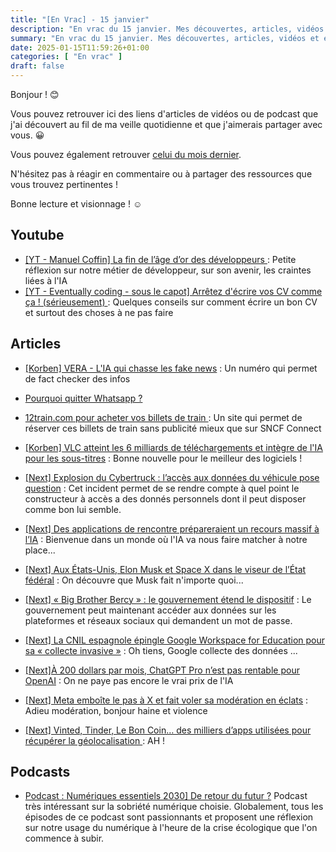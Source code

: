 ```yaml
---
title: "[En Vrac] - 15 janvier"
description: "En vrac du 15 janvier. Mes découvertes, articles, vidéos et écoute qui m'ont intéressé et que je veux partager."
summary: "En vrac du 15 janvier. Mes découvertes, articles, vidéos et écoute qui m'ont intéressé et que je veux partager."
date: 2025-01-15T11:59:26+01:00
categories: [ "En vrac" ]
draft: false
---
```


Bonjour ! 😊

Vous pouvez retrouver ici des liens d'articles de vidéos ou de podcast que j'ai découvert au fil de ma veille quotidienne et que j'aimerais partager avec vous. 😀

Vous pouvez également retrouver [celui du mois dernier](https://blog.victorprouff.fr/posts/2025-01-02-en-vrac-d%C3%A9cembre-2024/).

N'hésitez pas à réagir en commentaire ou à partager des ressources que vous trouvez pertinentes !

Bonne lecture et visionnage ! ☺️


## Youtube

- [[YT - Manuel Coffin] La fin de l’âge d’or des développeurs ](https://www.youtube.com/watch?v=gNq3nD__oGs): Petite réflexion sur notre métier de développeur, sur son avenir, les craintes liées à l'IA
- [[YT - Eventually coding - sous le capot] Arrêtez d'écrire vos CV comme ça ! (sérieusement) ](https://www.youtube.com/watch?v=X604gBykDaI): Quelques conseils sur comment écrire un bon CV et surtout des choses à ne pas faire

## Articles

- [[Korben] VERA - L'IA qui chasse les fake news](https://korben.info/vera-ia-lutte-contre-fake-news-smartphone.html) : Un numéro qui permet de fact checker des infos
- [Pourquoi quitter Whatsapp ?](https://www.jeey.net/whatsapp.html)
- [12train.com](http://12train.com/)[ pour acheter vos billets de train ](https://tuxicoman.jesuislibre.net/2025/01/12train-com-pour-acheter-vos-billets-de-train.html): Un site qui permet de réserver ces billets de train sans publicité mieux que sur SNCF Connect
- [[Korben] VLC atteint les 6 milliards de téléchargements et intègre de l'IA pour les sous-titres](https://korben.info/vlc-6-milliards-telechargements-sous-titres-ia.html) : Bonne nouvelle pour le meilleur des logiciels !

- [[Next] Explosion du Cybertruck : l’accès aux données du véhicule pose question](https://next.ink/163827/explosion-du-cybertruck-lacces-aux-donnees-du-vehicule-pose-question/) : Cet incident permet de se rendre compte à quel point le constructeur à accès a des donnés personnels dont il peut disposer comme bon lui semble.
- [[Next] Des applications de rencontre prépareraient un recours massif à l’IA](https://next.ink/brief_article/des-applications-de-rencontre-prepareraient-un-recours-massif-a-lia/) : Bienvenue dans un monde où l'IA va nous faire matcher à notre place...
- [[Next] Aux États-Unis, Elon Musk et Space X dans le viseur de l’État fédéral](https://next.ink/162172/aux-etats-unis-elon-musk-et-space-x-dans-le-viseur-de-letat-federal/) : On découvre que Musk fait n'importe quoi...
- [[Next] « Big Brother Bercy » : le gouvernement étend le dispositif](https://next.ink/163621/big-brother-bercy-le-gouvernement-etend-le-dispositif/) : Le gouvernement peut maintenant accéder aux données sur les plateformes et réseaux sociaux qui demandent un mot de passe.
- [[Next] La CNIL espagnole épingle Google Workspace for Education pour sa « collecte invasive »](https://next.ink/163947/la-cnil-espagnole-epingle-google-workspace-for-education-pour-sa-collecte-invasive/) : Oh tiens, Google collecte des données ...
- [[Next]À 200 dollars par mois, ChatGPT Pro n’est pas rentable pour OpenAI](https://next.ink/brief_article/loffre-dopenai-chatgpt-pro-pour-200-dollars-par-mois-nest-pas-rentable/) : On ne paye pas encore le vrai prix de l'IA
- [[Next] Meta emboîte le pas à X et fait voler sa modération en éclats](https://next.ink/164245/meta-emboite-le-pas-a-x-et-fait-voler-sa-moderation-en-eclats/) : Adieu modération, bonjour haine et violence
- [[Next] Vinted, Tinder, Le Bon Coin… des milliers d’apps utilisées pour récupérer la géolocalisation ](https://next.ink/164907/call-of-duty-tinder-le-bon-coin-des-milliers-dapps-utilisees-pour-recuperer-la-geolocalisation/): AH !

## Podcasts
- [Podcast : Numériques essentiels 2030\] De retour du futur ?](https://open.spotify.com/episode/684VzgdvzvuMxKbCcMgiYs?si=cwoxU84aQmOay4geGqPU7A/) Podcast très intéressant sur la sobriété numérique choisie. Globalement, tous les épisodes de ce podcast sont passionnants et proposent une réflexion sur notre usage du numérique à l'heure de la crise écologique que l'on commence à subir.
